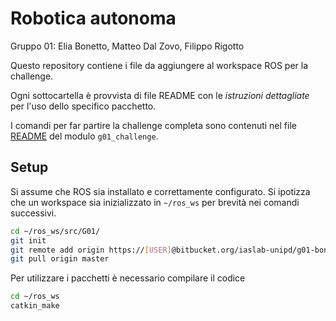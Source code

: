 # Robotica autonoma

Gruppo 01: Elia Bonetto, Matteo Dal Zovo, Filippo Rigotto

Questo repository contiene i file da aggiungere al workspace ROS per la challenge.

Ogni sottocartella è provvista di file README con le *istruzioni dettagliate* per l'uso dello specifico pacchetto.

I comandi per far partire la challenge completa sono contenuti nel file [README](g01_challenge/README.md) del modulo `g01_challenge`.

## Setup

Si assume che ROS sia installato e correttamente configurato.
Si ipotizza che un workspace sia inizializzato in `~/ros_ws` per brevità nei comandi successivi.

```bash
cd ~/ros_ws/src/G01/
git init
git remote add origin https://[USER]@bitbucket.org/iaslab-unipd/g01-bonetto-dal-zovo-rigotto.git
git pull origin master
```

Per utilizzare i pacchetti è necessario compilare il codice

```bash
cd ~/ros_ws
catkin_make
```
